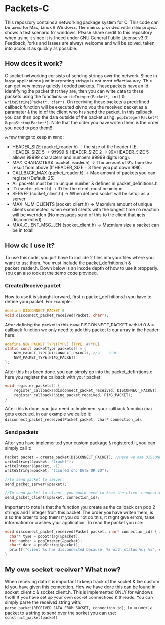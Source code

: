 # Packets-C
This repository contains a networking package system for C. This code can be used for Mac, Linux & Windows. The main.c provided within this project shows a test scenario for windows. Please share credit to this repository when using it since it is linced under GNU General Public License v3.0! Feedback, forks and Issues are always welcome and will be solved, taken into account as quickly as possible.

## How does it work?
C socket networking consists of sending strings over the network. Since in large applications just interpreting strings is not most effective way. This can get very messy quickly i coded packets. These packets have an Id identifying the packet that they are, then you can write data to these packets using the functions: `writeInteger(Packet*, int)` & `writeString(Packet*, char*)`. 
On receiving these packets a predefined callback function will be executed giving you the received packet as a paramater & the id of the client who has send the packet. In this callback you can then pop the data outside of the packet using: `popInteger(Packet*)` & `popString(Packet*)`. Note that the order you have writen them is the order you need to pop them!! 

A few things to keep in mind:
- HEADER_SIZE (packet_reader.h) -> the size of the header (I.E. HEADER_SIZE 5 -> 99999 & HEADER_SIZE 2 -> 99)(HEADER_SIZE 5 allows 99999 characters and numbers 99999 digits long).
- MAX_CHARACTERS (packet_reader.h) -> The amount of 9's from the result from above (If HEADER_SIZE = 3 then you put down 999).
- CALLBACK_MAX (packet_reader.h) -> Max amount of packets you can register (Default: 25).
- All packets must be an unique number & defined in packet_definitions.h
- ID (socket_client.h) -> ID for the client, must be unique...
- SERVER (socket_client.h) -> When defined socket will be setup as a server
- MAX_NUM_CLIENTS (socket_client.h) -> Maxmium amount of unique clients connected, when exeted clients with the longest time no reaction will be overriden (No messages send of this to the client that gets disconnected).
- MAX_CLIENT_MSG_LEN (socket_client.h) -> Maxmium size a packet can be in total!

## How do I use it?
To use this code, you just have to include 2 files into your files where you want to use them.
You must include the packet_definitions.h & packet_reader.h. Down below is an incode depth of how to use it propperly. You can also look at the demo code provided.

### Create/Receive packet
How to use it is straight forward, first in packet_definitions.h you have to define your packet. For example:
```c
#define DISCONNECT_PACKET 0
void disconnect_packet_received(Packet, char*);
```
After defining the packet in this case DISCONNECT_PACKET with id 0 & a callback function we only need to add this packet to our array in the header here:
```c
#define NEW_PACKET_TYPE(TYPE) {TYPE, #TYPE}
static const packetType packets[] = {
	NEW_PACKET_TYPE(DISCONNECT_PACKET), //<--- HERE
	NEW_PACKET_TYPE(PING_PACKET)
};
```
After this has been done, you can simply go into the packet_definitions.c here you register the callback with your packet:
```c
void register_packets() {
	register_callback(&disconnect_packet_received, DISCONNECT_PACKET); //<--- HERE
	register_callback(&ping_packet_received, PING_PACKET);
}
```
After this is done, you just need to implement your callback function that gets executed, in our example we called it: `disconnect_packet_received(Packet packet, char* connection_id)`.

### Send packets
After you have implemented your custom package & registered it, you can simply call it:
```c
Packet packet = create_packet(DISCONNECT_PACKET); //Here we use DISCONNECT_PACKET the definition we created with 0.
writeString(&packet, "Crash!");
writeInteger(&packet, -1);
writeString(&packet, "Occured on: DATE OR SO");

//To send packet to server:
send_packet_server(&packet);

//To send packet to client, you would need to know the client connection id
send_packet_client(&packet, connection_id);
```
Important to note is that the function you create as the callback can pop 2 strings and 1 integer from this packet.
The order you have writen them, is also the order to pop them! If you do not do this, it might give errors, false information or crashes your application.
To read the packet you use:
```c
void disconnect_packet_received(Packet packet, char* connection_id) { //As you can see we got an connection_id here, so it is possible for us to send something back to the client!
  char* type = popString(&packet);
  int number = popInteger(&packet);
  char* date = popString(&packet);
  printf("Client %s has disconnected because: %s with status %d; %s", connection_id, type, number, date);
}
```

## My own socket receiver? What now?
When receiving data it is important to keep track of the socket & the custom id you have given this connection. How we have done this can be found in socket_client.c & socket_client.h. This is implemented ONLY for windows tho!!! If you have set up your own socket connections & threads. You can simply parse the received string with: `parse_packet(RECEIVED_DATA_FROM_SOCKET, connection.id);` To convert a packet to a string to send over the socket you can use: `construct_packet(packet)`
